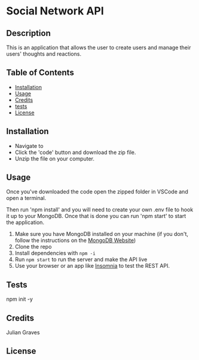 
# Social Network API

## Description
        
This is an application that allows the user to create users and manage their users' thoughts and reactions.

## Table of Contents

* [Installation](#installation)
* [Usage](#usage)
* [Credits](#credits)
* [tests](#tests)
* [License](#license)

## Installation

* Navigate to 
* Click the 'code' button and download the zip file.
* Unzip the file on your computer.

## Usage

Once you've downloaded the code open the zipped folder in VSCode and open a terminal.

Then run 'npm install' and you will need to create your own .env file to hook it up to your MongoDB. Once that is done you can run 'npm start' to start the application.

1. Make sure you have MongoDB installed on your machine (if you don't, follow the instructions on the [MongoDB Website](https://docs.mongodb.com/manual/installation/))
2. Clone the repo
3. Install dependencies with `npm -i`
4. Run `npm start` to run the server and make the API live
5. Use your browser or an app like [Insomnia](https://insomnia.rest/) to test the REST 
API.

## Tests 
npm init -y 

## Credits
Julian Graves 




## License